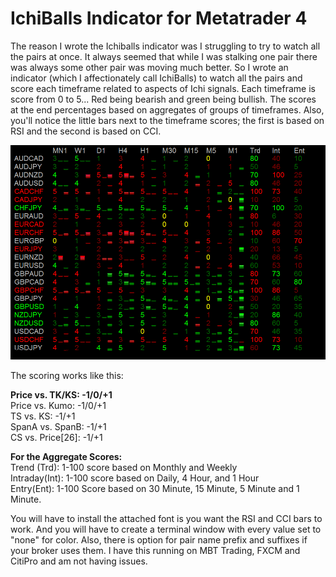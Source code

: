 IchiBalls Indicator for Metatrader 4
====================================

The reason I wrote the Ichiballs indicator was I struggling to try to watch all the pairs at once. It always seemed that while I was stalking one pair there was always some other pair was moving much better. So I wrote an indicator (which I affectionately call IchiBalls) to watch all the pairs and score each timeframe related to aspects of Ichi signals. Each timeframe is score from 0 to 5... Red being bearish and green being bullish. The scores at the end percentages based on aggregates of groups of timeframes. Also, you'll notice the little bars next to the timeframe scores; the first is based on RSI and the second is based on CCI.

![ScreenShot](indicator.gif)

The scoring works like this:

<b>Price vs. TK/KS: -1/0/+1</b><br>
Price vs. Kumo: -1/0/+1<br>
TS vs. KS: -1/+1<br>
SpanA vs. SpanB: -1/+1<br>
CS vs. Price[26]: -1/+1<br>

<b>For the Aggregate Scores:</b><br>
Trend (Trd): 1-100 score based on Monthly and Weekly<br>
Intraday(Int): 1-100 score based on Daily, 4 Hour, and 1 Hour<br>
Entry(Ent): 1-100 Score based on 30 Minute, 15 Minute, 5 Minute and 1 Minute.<br>

You will have to install the attached font is you want the RSI and CCI bars to work. And you will have to create a terminal window with every value set to "none" for color. Also, there is option for pair name prefix and suffixes if your broker uses them. I have this running on MBT Trading, FXCM and CitiPro and am not having issues.

